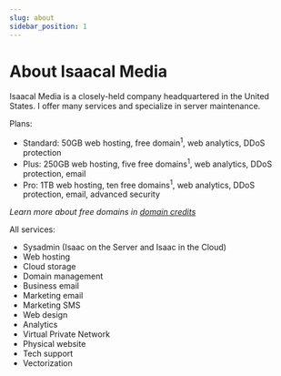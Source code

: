 ```yaml
---
slug: about
sidebar_position: 1
---
```

# About Isaacal Media
Isaacal Media is a closely-held company headquartered in the United States. I offer many services and specialize in server maintenance.

Plans:
- Standard: 50GB web hosting, free domain<sup>1</sup>, web analytics, DDoS protection
- Plus: 250GB web hosting, five free domains<sup>1</sup>, web analytics, DDoS protection, email
- Pro: 1TB web hosting, ten free domains<sup>1</sup>, web analytics, DDoS protection, email, advanced security

*Learn more about free domains in [domain credits](plans/credits)*

All services:
- Sysadmin (Isaac on the Server and Isaac in the Cloud)
- Web hosting
- Cloud storage
- Domain management
- Business email
- Marketing email
- Marketing SMS
- Web design
- Analytics
- Virtual Private Network
- Physical website
- Tech support
- Vectorization
